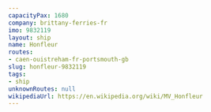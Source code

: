 ```yaml
---
capacityPax: 1680
company: brittany-ferries-fr
imo: 9832119
layout: ship
name: Honfleur
routes:
- caen-ouistreham-fr-portsmouth-gb
slug: honfleur-9832119
tags:
- ship
unknownRoutes: null
wikipediaUrl: https://en.wikipedia.org/wiki/MV_Honfleur
---
```

